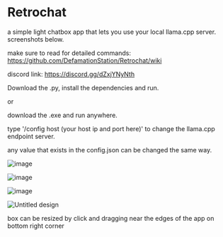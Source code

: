 # Retrochat
a simple light chatbox app that lets you use your local llama.cpp server. screenshots below.

make sure to read for detailed commands: https://github.com/DefamationStation/Retrochat/wiki

discord link: https://discord.gg/dZxjYNyNth

Download the .py, install the dependencies and run.

or 

download the .exe and run anywhere.

type '/config host (your host ip and port here)' to change the llama.cpp endpoint server.

any value that exists in the config.json can be changed the same way.

![image](https://github.com/DefamationStation/Retrochat/assets/82258900/8cfc0087-aa33-4e58-9903-0abe049387da)

![image](https://github.com/DefamationStation/Retrochat/assets/82258900/1ada054d-de2f-4f6d-9eb4-a0a34f3214da)

![image](https://github.com/DefamationStation/Retrochat/assets/82258900/f9f9cfa9-e81e-4d3a-963a-6e7eeb3f90d9)

![Untitled design](https://github.com/DefamationStation/Retrochat/assets/82258900/28e6a958-4842-46e1-beca-91d300286856)

box can be resized by click and dragging near the edges of the app on bottom right corner
